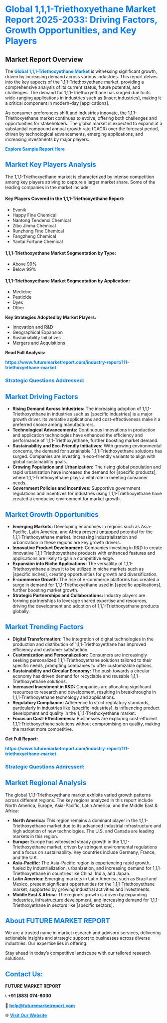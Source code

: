 <h1 style="color: #007BFF;">Global 1,1,1-Triethoxyethane Market Report 2025-2033: Driving Factors, Growth Opportunities, and Key Players</h1>

<section id="overview">
<h2>Market Report Overview</h2>
<p>The <a href="https://www.futuremarketreport.com/industry-report/111-triethoxyethane-market" style="color: #007BFF; text-decoration: none;"><strong>Global 1,1,1-Triethoxyethane Market</strong></a> is witnessing significant growth, driven by increasing demand across various industries. This report delves into the key aspects of the 1,1,1-Triethoxyethane market, providing a comprehensive analysis of its current status, future potential, and challenges. The demand for 1,1,1-Triethoxyethane has surged due to its wide-ranging applications in industries such as [insert industries], making it a critical component in modern-day [applications].</p>
<p>As consumer preferences shift and industries innovate, the 1,1,1-Triethoxyethane market continues to evolve, offering both challenges and opportunities for stakeholders. The global market is expected to expand at a substantial compound annual growth rate (CAGR) over the forecast period, driven by technological advancements, emerging applications, and increasing investments by major players.</p>
</section>

<section id="overview">
<p><a href="https://www.futuremarketreport.com/request-sample/reportId=46861" style="color: #007BFF; text-decoration: none;"><strong>Explore Sample Report Here</strong></a></p>
</section>

<section id="key-players">
<h2 style="color: #007BFF;">Market Key Players Analysis</h2>
<p>The 1,1,1-Triethoxyethane market is characterized by intense competition among key players striving to capture a larger market share. Some of the leading companies in the market include:</p>
<h4>Key Players Covered in the 1,1,1-Triethoxyethane Report:</h4>
<ul><li>Evonik</li><li>Happy Fine Chemical</li><li>Nantong Tendenci Chemical</li><li>Zibo Jinma Chemical</li><li>Runzhong Fine Chemical</li><li>Fangzheng Chemical</li><li>Yantai Fortune Chemical</li></ul>
<h4>1,1,1-Triethoxyethane Market Segmentation by Type:</h4>
<ul><li>Above 99%</li><li>Below 99%</li></ul>

<h4>1,1,1-Triethoxyethane Market Segmentation by Application:</h4>
<ul><li>Medicine</li><li>Pesticide</li><li>Dyes</li><li>Other</li></ul>
<p><strong>Key Strategies Adopted by Market Players:</strong></p>
<ul>
<li>Innovation and R&D</li>
<li>Geographical Expansion</li>
<li>Sustainability Initiatives</li>
<li>Mergers and Acquisitions</li>
</ul>
</section>

<section>
<p><strong>Read Full Analysis: </strong></p><a href="https://www.futuremarketreport.com/industry-report/111-triethoxyethane-market" style="color: #007BFF; text-decoration: none;"><strong>https://www.futuremarketreport.com/industry-report/111-triethoxyethane-market</strong></a>
<h3 style="color: #007BFF;">Strategic Questions Addressed:</h3>
</section>

<section id="driving-factors">
<h2 style="color: #007BFF;">Market Driving Factors</h2>
<ul>
<li><strong>Rising Demand Across Industries:</strong> The increasing adoption of 1,1,1-Triethoxyethane in industries such as [specific industries] is a major growth driver. Its versatile applications and cost-effectiveness make it a preferred choice among manufacturers.</li>
<li><strong>Technological Advancements:</strong> Continuous innovations in production and application technologies have enhanced the efficiency and performance of 1,1,1-Triethoxyethane, further boosting market demand.</li>
<li><strong>Sustainability and Eco-Friendly Initiatives:</strong> With growing environmental concerns, the demand for sustainable 1,1,1-Triethoxyethane solutions has surged. Companies are investing in eco-friendly variants to align with global sustainability goals.</li>
<li><strong>Growing Population and Urbanization:</strong> The rising global population and rapid urbanization have increased the demand for [specific products], where 1,1,1-Triethoxyethane plays a vital role in meeting consumer needs.</li>
<li><strong>Government Policies and Incentives:</strong> Supportive government regulations and incentives for industries using 1,1,1-Triethoxyethane have created a conducive environment for market growth.</li>
</ul>
</section>

<section id="growth-opportunities">
<h2 style="color: #007BFF;">Market Growth Opportunities</h2>
<ul>
<li><strong>Emerging Markets:</strong> Developing economies in regions such as Asia-Pacific, Latin America, and Africa present untapped potential for the 1,1,1-Triethoxyethane market. Increasing industrialization and urbanization in these regions are key growth drivers.</li>
<li><strong>Innovative Product Development:</strong> Companies investing in R&D to create innovative 1,1,1-Triethoxyethane products with enhanced features and applications are likely to gain a competitive edge.</li>
<li><strong>Expansion into Niche Applications:</strong> The versatility of 1,1,1-Triethoxyethane allows it to be utilized in niche markets such as [specific niches], creating opportunities for growth and diversification.</li>
<li><strong>E-commerce Growth:</strong> The rise of e-commerce platforms has created a surge in demand for 1,1,1-Triethoxyethane used in [specific applications], further boosting market growth.</li>
<li><strong>Strategic Partnerships and Collaborations:</strong> Industry players are forming partnerships to leverage shared expertise and resources, driving the development and adoption of 1,1,1-Triethoxyethane products globally.</li>
</ul>
</section>

<section id="trending-factors">
<h2 style="color: #007BFF;">Market Trending Factors</h2>
<ul>
<li><strong>Digital Transformation:</strong> The integration of digital technologies in the production and distribution of 1,1,1-Triethoxyethane has improved efficiency and customer satisfaction.</li>
<li><strong>Customization and Personalization:</strong> Consumers are increasingly seeking personalized 1,1,1-Triethoxyethane solutions tailored to their specific needs, prompting companies to offer customizable options.</li>
<li><strong>Sustainability and Circular Economy:</strong> The push towards a circular economy has driven demand for recyclable and reusable 1,1,1-Triethoxyethane solutions.</li>
<li><strong>Increased Investment in R&D:</strong> Companies are allocating significant resources to research and development, resulting in breakthroughs in 1,1,1-Triethoxyethane technology and applications.</li>
<li><strong>Regulatory Compliance:</strong> Adherence to strict regulatory standards, particularly in industries like [specific industries], is influencing product development and quality in the 1,1,1-Triethoxyethane market.</li>
<li><strong>Focus on Cost-Effectiveness:</strong> Businesses are exploring cost-efficient 1,1,1-Triethoxyethane solutions without compromising on quality, making the market more competitive.</li>
</ul>
</section>

<section>
<p><strong>Get Full Report: </strong></p><a href="https://www.futuremarketreport.com/industry-report/111-triethoxyethane-market" style="color: #007BFF; text-decoration: none;"><strong>https://www.futuremarketreport.com/industry-report/111-triethoxyethane-market</strong></a>
<h3 style="color: #007BFF;">Strategic Questions Addressed:</h3>
</section>


<section id="regional-analysis">
<h2 style="color: #007BFF;">Market Regional Analysis</h2>
<p>The global 1,1,1-Triethoxyethane market exhibits varied growth patterns across different regions. The key regions analyzed in this report include North America, Europe, Asia-Pacific, Latin America, and the Middle East & Africa:</p>
<ul>
<li><strong>North America:</strong> This region remains a dominant player in the 1,1,1-Triethoxyethane market due to its advanced industrial infrastructure and high adoption of new technologies. The U.S. and Canada are leading markets in this region.</li>
<li><strong>Europe:</strong> Europe has witnessed steady growth in the 1,1,1-Triethoxyethane market, driven by stringent environmental regulations and a focus on sustainability. Key countries include Germany, France, and the U.K.</li>
<li><strong>Asia-Pacific:</strong> The Asia-Pacific region is experiencing rapid growth, fueled by industrialization, urbanization, and increasing demand for 1,1,1-Triethoxyethane in countries like China, India, and Japan.</li>
<li><strong>Latin America:</strong> Emerging markets in Latin America, such as Brazil and Mexico, present significant opportunities for the 1,1,1-Triethoxyethane market, supported by growing industrial activities and investments.</li>
<li><strong>Middle East & Africa:</strong> The region’s growth is driven by expanding industries, infrastructure development, and increasing demand for 1,1,1-Triethoxyethane in sectors like [specific sectors].</li>
</ul>
</section>

<footer>
<h2 style="color: #007BFF;">About FUTURE MARKET REPORT</h2>
<p>We are a trusted name in market research and advisory services, delivering actionable insights and strategic support to businesses across diverse industries. Our expertise lies in offering:</p>

<p>Stay ahead in today’s competitive landscape with our tailored research solutions.</p>

<h2 style="color: #007BFF;">Contact Us:</h2>
<p><strong>FUTURE MARKET REPORT</strong></p>
<p>📞 <strong>+91 (883) 074-8030</strong></p>
<p>📧 <strong><a href="mailto:help@futuremarketreport.com" style="color: #007BFF;">help@futuremarketreport.com</a></strong></p>
<p>🌐 <strong><a href="https://www.futuremarketreport.com/" style="color: #007BFF;">Visit Our Website</a></strong></p>
</footer>